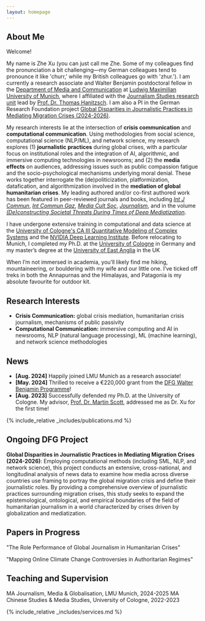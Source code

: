 ```yaml
---
layout: homepage
---
```


## About Me

Welcome!

My name is Zhe Xu (you can just call me Zhe. Some of my colleagues find the pronunciation a bit challenging—my German colleagues tend to pronounce it like 'churr,' while my British colleagues go with 'zhur.'). I am currently a research associate and Walter Benjamin postdoctoral fellow in the [Department of Media and Communication](https://www.ifkw.uni-muenchen.de/index.html) at [Ludwig Maximilian University of Munich](https://www.lmu.de/en/), where I affiliated with the [Journalism Studies research unit](https://www.ifkw.uni-muenchen.de/lehrbereiche/hanitzsch/hanitzsch_profil/index.html) lead by [Prof. Dr. Thomas Hanitzsch](https://www.ifkw.uni-muenchen.de/organisation/personen/professoren/hanitzsch_thomas/index.html). I am also a PI in the German Research Foundation project [Global Disparities in Journalistic Practices in Mediating Migration Crises (2024-2026)](https://gepris.dfg.de/gepris/projekt/539233881?context=projekt&task=showDetail&id=539233881&). 

My research interests lie at the intersection of <b>crisis communication</b> and <b>computational communication</b>. Using methodologies from social science, computational science (NLP/ML), and network science, my research explores (1) <b>journalistic practices</b> during global crises, with a particular focus on institutional roles and the integration of AI, algorithmic, and immersive computing technologies in newsrooms; and (2) the <b>media effects</b> on audiences, addressing issues such as public compassion fatigue and the socio-psychological mechanisms underlying moral denial. These works together interrogate the (de)politicization, platformization, datafication, and algorithmization involved in the <b>mediation of global humanitarian crises</b>. My leading authored and/or co-first authored work has been featured in peer-reviewed journals and books, including [<i>Int J Commun</i>](https://ijoc.org/index.php/ijoc/article/view/19850), [<i>Int Commun Gaz</i>](https://doi.org/10.1177/17480485231216583), [<i>Media Cult Soc</i>](https://journals.sagepub.com/doi/abs/10.1177/01634437231155339), [<i>Journalism</i>](https://journals.sagepub.com/doi/abs/10.1177/14648849231206924), and in the volume [<i>(De)constructing Societal Threats During Times of Deep Mediatization</i>](https://www.routledge.com/Deconstructing-Societal-Threats-During-Times-of-Deep-Mediatization/Reilly-Salojarvi/p/book/9781032566825?srsltid=AfmBOopxXUTQTbEmhs3a9IGUdfOHPwEkUVSkvYxx-3UR4WaoGStidOEb). 

I have undergone extensive training in computational and data science at the [University of Cologne's CA III Quantitative Modeling of Complex Systems](http://ml-school.uni-koeln.de/) and the [NVIDIA Deep Learning Institute](https://learn.nvidia.com/courses/course-detail?course_id=course-v1:DLI+C-FX-06+V2). Before relocating to Munich, I completed my Ph.D. at the [University of Cologne](https://portal.uni-koeln.de/es/uoc-home) in Germany and my master’s degree at the [University of East Anglia](https://www.uea.ac.uk/) in the UK

When I’m not immersed in academia, you’ll likely find me hiking, mountaineering, or bouldering with my wife and our little one. I’ve ticked off treks in both the Annapurnas and the Himalayas, and Patagonia is my absolute favourite for outdoor kit.

## Research Interests

- **Crisis Communication:** global crisis mediation, humanitarian crisis journalism, mechanisms of public passivity
- **Computational Communication:** immersive computing and AI in newsrooms, NLP (natural language processing), ML (machine learning), and network science methodologies

## News

- **[Aug. 2024]** Happily joined LMU Munich as a research associate!
- **[May. 2024]** Thrilled to receive a €220,000 grant from the [DFG Walter Benjamin Programme](https://www.dfg.de/en/research-funding/funding-opportunities/programmes/individual/walter-benjamin)! 
- **[Aug. 2023]** Successfully defended my Ph.D. at the University of Cologne. My advisor, [Prof. Dr. Martin Scott](https://research-portal.uea.ac.uk/en/persons/martin-scott), addressed me as Dr. Xu for the first time!

{% include_relative _includes/publications.md %}

## Ongoing DFG Project

**Global Disparities in Journalistic Practices in Mediating Migration Crises (2024-2026)**: Employing computational methods (including SML, NLP, and network science), this project conducts an extensive, cross-national, and longitudinal analysis of news data to examine how media across diverse countries use framing to portray the global migration crisis and define their journalistic roles. By providing a comprehensive overview of journalistic practices surrounding migration crises, this study seeks to expand the epistemological, ontological, and empirical boundaries of the field of humanitarian journalism in a world characterized by crises driven by globalization and mediatization.

## Papers in Progress

"The Role Performance of Global Journalism in Humanitarian Crises" 

"Mapping Online Climate Change Controversies in Authoritarian Regimes" 

## Teaching and Supervision

MA Journalism, Media & Globalisation, LMU Munich, 2024-2025
MA Chinese Studies & Media Studies, University of Cologne, 2022-2023

{% include_relative _includes/services.md %}
